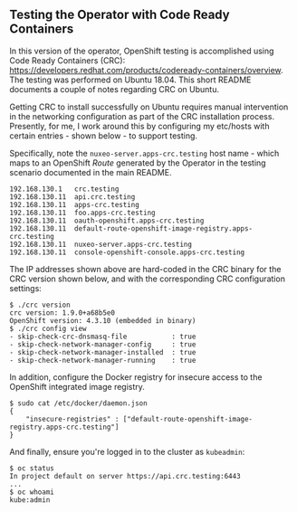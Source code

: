 ## Testing the Operator with Code Ready Containers

In this version of the operator, OpenShift testing is accomplished using Code Ready Containers (CRC): https://developers.redhat.com/products/codeready-containers/overview. The testing was performed on Ubuntu 18.04. This short README documents a couple of notes regarding CRC on Ubuntu.

Getting CRC to install successfully on Ubuntu requires manual intervention in the networking configuration as part of the CRC installation process. Presently, for me, I work around this by configuring my etc/hosts with certain entries - shown below - to support testing.

Specifically, note the `nuxeo-server.apps-crc.testing` host name - which maps to an OpenShift *Route* generated by the Operator in the testing scenario documented in the main README.

```shell
192.168.130.1   crc.testing
192.168.130.11  api.crc.testing
192.168.130.11  apps-crc.testing
192.168.130.11  foo.apps-crc.testing
192.168.130.11  oauth-openshift.apps-crc.testing
192.168.130.11  default-route-openshift-image-registry.apps-crc.testing
192.168.130.11  nuxeo-server.apps-crc.testing
192.168.130.11  console-openshift-console.apps-crc.testing
```

The IP addresses shown above are hard-coded in the CRC binary for the CRC version shown below, and with the corresponding CRC configuration settings:

```shell
$ ./crc version
crc version: 1.9.0+a68b5e0
OpenShift version: 4.3.10 (embedded in binary)
$ ./crc config view
- skip-check-crc-dnsmasq-file           : true
- skip-check-network-manager-config     : true
- skip-check-network-manager-installed  : true
- skip-check-network-manager-running    : true
```

In addition, configure the Docker registry for insecure access to the OpenShift integrated image registry.

```shell
$ sudo cat /etc/docker/daemon.json
{
    "insecure-registries" : ["default-route-openshift-image-registry.apps-crc.testing"]
}
```

And finally, ensure you're logged in to the cluster as `kubeadmin`:

```shell
$ oc status
In project default on server https://api.crc.testing:6443
...
$ oc whoami
kube:admin
```

